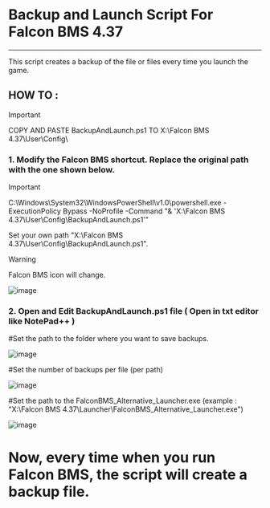 # Backup and Launch Script For Falcon BMS 4.37
---
This script creates a backup of the file or files every time you launch the game.



## HOW TO :

> [!IMPORTANT]
> COPY AND PASTE BackupAndLaunch.ps1 TO X:\Falcon BMS 4.37\User\Config\ 

### 1. Modify the Falcon BMS shortcut. Replace the original path with the one shown below.
> [!IMPORTANT]
> C:\Windows\System32\WindowsPowerShell\v1.0\powershell.exe -ExecutionPolicy Bypass -NoProfile -Command "& 'X:\Falcon BMS 4.37\User\Config\BackupAndLaunch.ps1'"
> 
Set your own path "X:\Falcon BMS 4.37\User\Config\BackupAndLaunch.ps1".
   
   > [!WARNING]
> Falcon BMS icon will change.
> 

   ![image](https://github.com/user-attachments/assets/8b93f276-e4c6-4400-abe7-c68524e049e5)


### 2. Open and Edit BackupAndLaunch.ps1 file ( Open in txt editor like NotePad++ )

   #Set the path to the folder where you want to save backups.

   ![image](https://github.com/user-attachments/assets/b8afd024-605e-4538-95bf-8012e675654e)


   #Set the number of backups per file (per path)

   ![image](https://github.com/user-attachments/assets/aa96ed37-98b5-4ff4-be31-8b93fcd93c9d)


   #Set the path to the FalconBMS_Alternative_Launcher.exe (example : "X:\Falcon BMS 4.37\Launcher\FalconBMS_Alternative_Launcher.exe")

   ![image](https://github.com/user-attachments/assets/86c9ed15-f98a-4319-95ac-0d464106f31a)


   #  Now, every time when you run Falcon BMS, the script will create a backup file.




   


   


   


